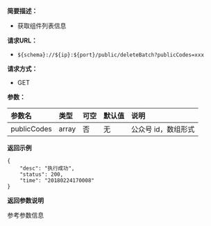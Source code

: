 **简要描述：** 

- 获取组件列表信息

**请求URL：** 
- ` ${schema}://${ip}:${port}/public/deleteBatch?publicCodes=xxx `
  
**请求方式：**
- GET 

**参数：** 

| 参数名 | 类型 | 可空 | 默认值 | 说明 |
| :-- | :-- | :-- | :-- | :-- |
| publicCodes | array | 否 | 无 | 公众号 id，数组形式|

 **返回示例**

``` 
{
    "desc": "执行成功",
    "status": 200,
    "time": "20180224170008"
}
```

 **返回参数说明** 

参考参数信息
